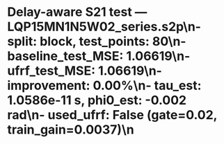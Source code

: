 # Delay-aware S21 test — LQP15MN1N5W02_series.s2p\n- split: block, test_points: 80\n- baseline_test_MSE: 1.06619\n- ufrf_test_MSE: 1.06619\n- improvement: 0.00%\n- tau_est: 1.0586e-11 s, phi0_est: -0.002 rad\n- used_ufrf: False (gate=0.02, train_gain=0.0037)\n